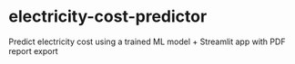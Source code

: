 # electricity-cost-predictor
Predict electricity cost using a trained ML model + Streamlit app with PDF report export
